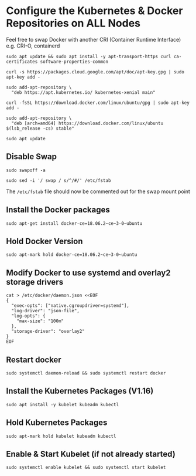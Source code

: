 # Configure the Kubernetes & Docker Repositories on ALL Nodes

Feel free to swap Docker with another CRI (Container Runtime Interface) e.g. CRI-O, containerd

```shell
sudo apt update && sudo apt install -y apt-transport-https curl ca-certificates software-properties-common
```

```shell
curl -s https://packages.cloud.google.com/apt/doc/apt-key.gpg | sudo apt-key add -
```

```shell
sudo add-apt-repository \
  "deb https://apt.kubernetes.io/ kubernetes-xenial main"
```

```shell
curl -fsSL https://download.docker.com/linux/ubuntu/gpg | sudo apt-key add -
```

```shell
sudo add-apt-repository \
  "deb [arch=amd64] https://download.docker.com/linux/ubuntu $(lsb_release -cs) stable"
```

```shell
sudo apt update
```

## Disable Swap

```shell
sudo swapoff -a

sudo sed -i '/ swap / s/^/#/' /etc/fstab
```

The `/etc/fstab` file should now be commented out for the swap mount point

## Install the Docker packages

```shell
sudo apt-get install docker-ce=18.06.2~ce~3-0~ubuntu
```

## Hold Docker Version

```shell
sudo apt-mark hold docker-ce=18.06.2~ce~3-0~ubuntu
```

## Modify Docker to use systemd and overlay2 storage drivers

```shell
cat > /etc/docker/daemon.json <<EOF
{
  "exec-opts": ["native.cgroupdriver=systemd"],
  "log-driver": "json-file",
  "log-opts": {
    "max-size": "100m"
  },
  "storage-driver": "overlay2"
}
EOF
```

## Restart docker

```shell
sudo systemctl daemon-reload && sudo systemctl restart docker
```

## Install the Kubernetes Packages (V1.16)

```shell
sudo apt install -y kubelet kubeadm kubectl
```

## Hold Kubernetes Packages

```shell
sudo apt-mark hold kubelet kubeadm kubectl
```

## Enable & Start Kubelet (if not already started)

```shell
sudo systemctl enable kubelet && sudo systemctl start kubelet
```
